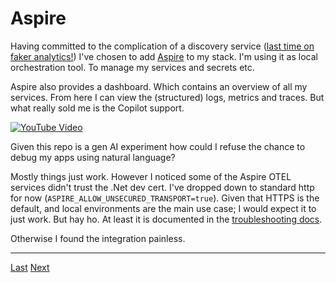 # Aspire

Having committed to the complication of a discovery service ([last time on faker analytics!]) I've
chosen to add [Aspire] to my stack.  I'm using it as local orchestration tool.  To manage my 
services and secrets etc.

Aspire also provides a dashboard.  Which contains an overview of all my services.  From here I can 
view the (structured) logs, metrics and traces.  But what really sold me is the Copilot support.

[![YouTube Video](https://img.youtube.com/vi/pmghH7KjPSE/default.jpg)](https://youtu.be/pmghH7KjPSE)

Given this repo is a gen AI experiment how could I refuse the chance to debug my apps using natural 
language?

Mostly things just work.  However I noticed some of the Aspire OTEL services didn't trust the .Net 
dev cert.  I've dropped down to standard http for now (`ASPIRE_ALLOW_UNSECURED_TRANSPORT=true`).  Given 
that HTTPS is the default, and local environments are the main use case; I would expect it to just work.
But hay ho.  At least it is documented in the [troubleshooting docs](https://learn.microsoft.com/en-us/dotnet/aspire/troubleshooting/allow-unsecure-transport?tabs=windows).

Otherwise I found the integration painless.

---

[Last](./2025-09-24.md)
[Next](./2025-09-30.md)

<!-- links -->

[last time on faker analytics!]: ./2025-09-24.md
[Aspire]: https://learn.microsoft.com/en-us/dotnet/aspire/get-started/aspire-overview
